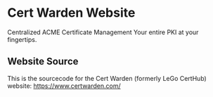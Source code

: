 # Cert Warden Website
Centralized ACME Certificate Management
Your entire PKI at your fingertips.

## Website Source
This is the sourcecode for the Cert Warden (formerly 
LeGo CertHub) website:
https://www.certwarden.com/
